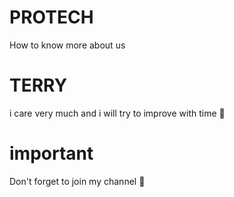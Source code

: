 # PROTECH
How to know more about us
# TERRY
i care very much and i will try to improve with time 🥺 
# important 
Don't forget to join my channel 🙂 
